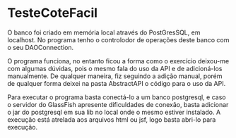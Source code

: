 # TesteCoteFacil

O banco foi criado em memória local através do PostGresSQL, em localhost.
No programa tenho o controlodor de operações deste banco com o seu DAOConnection.

O programa funciona, no entanto ficou a forma como o exercício deixou-me com algumas dúvidas,
pois o mesmo fala do uso da API e de adicioná-los manualmente. De qualquer maneira, fiz seguindo a adição manual,
porém de qualquer forma deixei na pasta AbstractAPI o código para o uso da API. 

Para executar o programa basta conectá-lo a um banco postgresql, e caso o servidor do GlassFish apresente dificuldades
de conexão, basta adicionar o jar do postgresql em sua lib no local onde o mesmo estiver instalado. A execução está atrelada aos arquivos
html ou jsf, logo basta abri-lo para execução.

